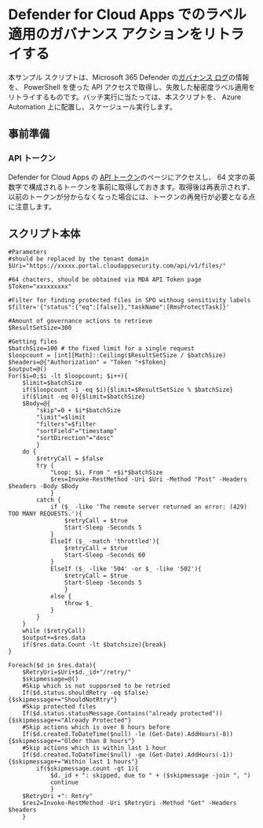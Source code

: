 # Defender for Cloud Apps でのラベル適用のガバナンス アクションをリトライする
本サンプル スクリプトは、Microsoft 365 Defender の[ガバナンス ログ](https://security.microsoft.com/cloudapps/governance-log)の情報を、
PowerShell を使った API アクセスで取得し、失敗した秘密度ラベル適用をリトライするものです。バッチ実行に当たっては、本スクリプトを、
Azure Automation 上に配置し、スケージュール実行します。

## 事前準備
### API トークン
Defender for Cloud Apps の [API トークン](https://security.microsoft.com/cloudapps/settings?tabid=apiTokens)のページにアクセスし、
64 文字の英数字で構成されるトークンを事前に取得しておきます。取得後は再表示されず、以前のトークンが分からなくなった場合には、トークンの再発行が必要となる点に注意します。

## スクリプト本体
````
#Parameters
#should be replaced by the tenant domain
$Uri="https://xxxxx.portal.cloudappsecurity.com/api/v1/files/"

#64 chacters, should be obtained via MDA API Token page
$Token="xxxxxxxxx"

#Filter for finding protected files in SPO withoug sensitivity labels
$filter='{"status":{"eq":[false]},"taskName":[RmsProtectTask]}'

#Amount of governance actions to retrieve
$ResultSetSize=300

#Getting files 
$batchSize=100 # the fixed limit for a single request
$loopcount = [int][Math]::Ceiling($ResultSetSize / $batchSize)
$headers=@{"Authorization" = "Token "+$Token}
$output=@()
For($i=0;$i -lt $loopcount; $i++){
	$limit=$batchSize
	if($loopcount -1 -eq $i){$limit=$ResultSetSize % $batchSize}
	if($limit -eq 0){$limit=$batchSize}
	$Body=@{
		"skip"=0 + $i*$batchSize
		"limit"=$limit
		"filters"=$filter
		"sortField"="timestamp"
		"sortDirection"="desc"
		}
	do {
		$retryCall = $false
		try {
			"Loop: $i, From " +$i*$batchSize
			$res=Invoke-RestMethod -Uri $Uri -Method "Post" -Headers $headers -Body $Body
			}
		catch {
			if ($_ -like 'The remote server returned an error: (429) TOO MANY REQUESTS.'){
				$retryCall = $true
				Start-Sleep -Seconds 5
			}
			ElseIf ($_ -match 'throttled'){
				$retryCall = $true
				Start-Sleep -Seconds 60
			}
			ElseIf ($_ -like '504' -or $_ -like '502'){
				$retryCall = $true
				Start-Sleep -Seconds 5
				}
			else {
				throw $_
			}
		}
	}
	while ($retryCall)
	$output+=$res.data
	if($res.data.Count -lt $batchsize){break}
}

Foreach($d in $res.data){
	$RetryUri=$Uri+$d._id+"/retry/"
	$skipmessage=@()
	#Skip which is not supporsed to be retried
	If($d.status.shouldRetry -eq $false){$skipmessage+="ShouldNotRtry"}
	#Skip protected files
	If($d.status.statusMessage.Contains("already protected")){$skipmessage+="Already Protected"}
	#Skip actions which is over 8 hours before
	If($d.created.ToDateTime($null) -le (Get-Date).AddHours(-8)){$skipmessage+="Older than 8 hours"}
	#Skip actions which is within last 1 hour
	If($d.created.ToDateTime($null) -ge (Get-Date).AddHours(-1)){$skipmessage+="Within last 1 hours"}
    	if($skipmessage.count -gt 1){
        	$d._id + ": skipped, due to " + ($skipmessage -join ", ")
        	continue
        	}
	$RetryUri +": Retry"
	$res2=Invoke-RestMethod -Uri $RetryUri -Method "Get" -Headers $headers
	}
````
